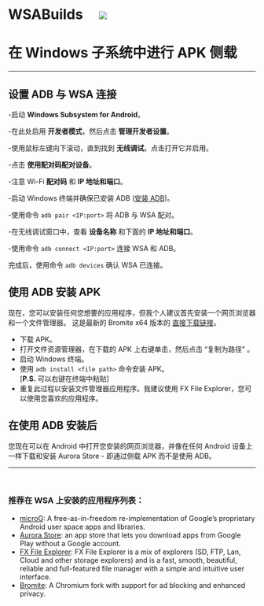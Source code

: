 # WSABuilds &nbsp; &nbsp; <img src="https://img.shields.io/github/downloads/MustardChef/WSABuilds/total?label=Total%20Downloads&style=for-the-badge"/> &nbsp; 

# 在 Windows 子系统中进行 APK 侧载
-------------

## 设置 ADB 与 WSA 连接

-启动 **Windows Subsystem for Android**。

-在此处启用 **开发者模式**，然后点击 **管理开发者设置**。

-使用鼠标左键向下滚动，直到找到 **无线调试**。点击打开它并启用。

-点击 **使用配对码配对设备**。

-注意 Wi-Fi **配对码** 和 **IP 地址和端口**。

-启动 Windows 终端并确保已安装 ADB ([安装 ADB](https://www.xda-developers.com/install-adb-windows-macos-linux/#adbsetupwindows))。

-使用命令 ``adb pair <IP:port>`` 将 ADB 与 WSA 配对。

-在无线调试窗口中，查看 **设备名称** 和下面的 **IP 地址和端口**。

-使用命令 ``adb connect <IP:port>`` 连接 WSA 和 ADB。

完成后，使用命令 ``adb devices`` 确认 WSA 已连接。


## 使用 ADB 安装 APK
现在，您可以安装任何您想要的应用程序，但我个人建议首先安装一个网页浏览器和一个文件管理器。
这是最新的 Bromite x64 版本的 [直接下载链接](https://github.com/bromite/bromite/releases/latest/download/x64_ChromePublic.apk)。

- 下载 APK。
- 打开文件资源管理器，在下载的 APK 上右键单击，然后点击 “复制为路径” 。
- 启动 Windows 终端。
- 使用 ``adb install <file path>`` 命令安装 APK。  
[**P.S.** 可以右键在终端中粘贴]
- 重复此过程以安装文件管理器应用程序。我建议使用 FX File Explorer，您可以使用您喜欢的应用程序。

## 在使用 ADB 安装后
您现在可以在 Android 中打开您安装的网页浏览器，并像在任何 Android 设备上一样下载和安装 Aurora Store - 即通过侧载 APK 而不是使用 ADB。

***
&nbsp; 

### 推荐在 WSA 上安装的应用程序列表：
- [microG](https://microg.org/): A free-as-in-freedom re-implementation of Google’s proprietary Android user space apps and libraries.
- [Aurora Store](https://files.auroraoss.com/AuroraStore/Stable/): an app store that lets you download apps from Google Play without a Google account.
- [FX File Explorer](https://www.nextapp.com/fx/): FX File Explorer is a mix of explorers (SD, FTP, Lan, Cloud and other storage explorers) and is a fast, smooth, beautiful, reliable and full-featured file manager with a simple and intuitive user interface.
- [Bromite](https://github.com/bromite/bromite): A Chromium fork with support for ad blocking and enhanced privacy.
